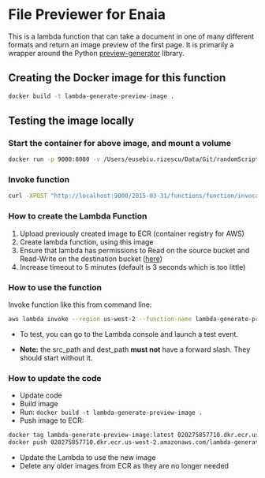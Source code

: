 # File Previewer for Enaia

This is a lambda function that can take a document in one of many different formats and return an image preview of the first page. It is primarily a wrapper around the Python [preview-generator](https://pypi.org/project/preview-generator/) library.

## Creating the Docker image for this function

```bash
docker build -t lambda-generate-preview-image .
```

## Testing the image locally

### Start the container for above image, and mount a volume

```bash
docker run -p 9000:8080 -v /Users/eusebiu.rizescu/Data/Git/randomScriptsAndProjects/lambdaPythonGeneratePreviewFiles:/mnt/data lambda-generate-preview-image
```

### Invoke function

```bash
curl -XPOST "http://localhost:9000/2015-03-31/functions/function/invocations" -d '{"src_bucket": "", "src_path": "/mnt/data/vanilla-cakes.pdf", "dest_bucket": "", "dest_path": "/mnt/data/output_#{width}_#{height}.jpg", "format": "png", "request_id": "d23df3d2sg3sf3ew", "ok_sns": "arn::blabla", "error_sns": "arn::blabla", "dimensions": [{"width": "1000", "height": "500"}, {"width": "500", "height": "250"}, {"width": "250", "height": "120"}]}'
```

### How to create the Lambda Function

1. Upload previously created image to ECR (container registry for AWS)
2. Create lambda function, using this image
3. Ensure that lambda has permissions to Read on the source bucket and Read-Write on the destination bucket ([here](https://console.aws.amazon.com/iamv2/home?#/policies))
4. Increase timeout to 5 minutes (default is 3 seconds which is too little)

### How to use the function

Invoke function like this from command line:

```bash
aws lambda invoke --region us-west-2 --function-name lambda-generate-preview-image --cli-binary-format raw-in-base64-out --payload '{"src_bucket": "lambda-generate-preview-image-source", "src_path": "source_folder/Equity Sharing Calculators.xlsm", "dest_bucket": "lambda-generate-preview-image-destination", "dest_path": "destination_folder/eusebiu_excel.jpg", "width": "500", "height": "1000", "format": "jpg", "ok_sns": "arn:aws:sns:us-west-2:020275857710:lambda-generate-preview-image-ok-topic", "error_sns": "arn:aws:sns:us-west-2:020275857710:lambda-generate-preview-image-error-topic"}' invoke_function_response
```

- To test, you can go to the Lambda console and launch a test event.

- **Note:** the src_path and dest_path **must not** have a forward slash. They should start without it.

### How to update the code

* Update code
* Build image
* Run: `docker build -t lambda-generate-preview-image .`
* Push image to ECR:

```bash
docker tag lambda-generate-preview-image:latest 020275857710.dkr.ecr.us-west-2.amazonaws.com/lambda-generate-preview-image:latest
docker push 020275857710.dkr.ecr.us-west-2.amazonaws.com/lambda-generate-preview-image:latest
```

* Update the Lambda to use the new image
* Delete any older images from ECR as they are no longer needed